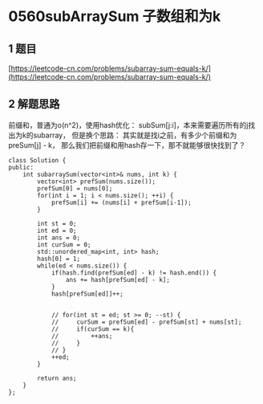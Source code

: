 # 0560subArraySum 子数组和为k

## 1 题目
[https://leetcode-cn.com/problems/subarray-sum-equals-k/](https://leetcode-cn.com/problems/subarray-sum-equals-k/)

## 2 解题思路
前缀和，普通为o(n^2)，使用hash优化：
subSum[j:i]，本来需要遍历所有的j找出为k的subarray，
但是换个思路：  其实就是找i之前，有多少个前缀和为 preSum[j] - k，
那么我们把前缀和用hash存一下，那不就能够很快找到了？
```
class Solution {
public:
    int subarraySum(vector<int>& nums, int k) {
        vector<int> prefSum(nums.size());
        prefSum[0] = nums[0];
        for(int i = 1; i < nums.size(); ++i) {
            prefSum[i] += (nums[i] + prefSum[i-1]); 
        }

        int st = 0;
        int ed = 0;
        int ans = 0;
        int curSum = 0;
        std::unordered_map<int, int> hash;
        hash[0] = 1;
        while(ed < nums.size()) {
            if(hash.find(prefSum[ed] - k) != hash.end()) {
                ans += hash[prefSum[ed] - k];
            } 
            hash[prefSum[ed]]++;

            
            // for(int st = ed; st >= 0; --st) {
            //     curSum = prefSum[ed] - prefSum[st] + nums[st];
            //     if(curSum == k){
            //         ++ans;
            //     }
            // }
            ++ed;
        }
        
        return ans;
    }
};
```




